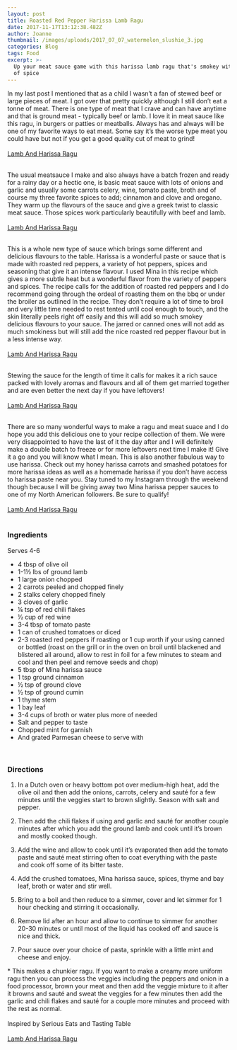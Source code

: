 ```yaml
---
layout: post
title: Roasted Red Pepper Harissa Lamb Ragu
date: 2017-11-17T13:12:38.482Z
author: Joanne
thumbnail: /images/uploads/2017_07_07_watermelon_slushie_3.jpg
categories: Blog
tags: Food
excerpt: >-
  Up your meat sauce game with this harissa lamb ragu that's smokey with a hint
  of spice
---
```

In my last post I mentioned that as a child I wasn’t a fan of stewed beef or large pieces of meat. I got over that pretty quickly although I still don’t eat a tonne of meat. There is one type of meat that I crave and can have anytime and that is ground meat - typically beef or lamb. I love it in meat sauce like this ragu, in burgers or patties or meatballs. Always has and always will be one of my favorite ways to eat meat. Some say it’s the worse type meat you could have but not if you get a good quality cut of meat to grind! 
<br>
<br>
[Lamb And Harissa Ragu]()
<br>
<br>

The usual meatsauce I make and also always have a batch frozen and ready for a rainy day or a hectic one, is basic meat sauce with lots of onions and garlic and usually some carrots celery, wine, tomato paste, broth and of course my three favorite spices to add; cinnamon and clove and oregano. They warm up the flavours of the sauce and give a greek twist to classic meat sauce. Those spices work particularly beautifully with beef and lamb. 
<br>
<br>
[Lamb And Harissa Ragu]()
<br>
<br>

This is a whole new type of sauce which brings some different and delicious flavours to the table.  Harissa is a wonderful paste or sauce that is made with roasted red peppers, a variety of hot peppers, spices and seasoning that give it an intense flavour. I used Mina in this recipe which gives a more subtle heat but a wonderful flavor from the variety of peppers and spices. The recipe calls for the addition of roasted red peppers and I do recommend going through the ordeal of roasting them on the bbq or under the broiler as outlined In the recipe. They don’t require a lot of time to broil and very little time needed to rest tented until cool enough to touch, and the skin literally peels right off easily and this will add so much smokey delicious flavours to your sauce. The jarred or canned ones will not add as much smokiness but will still add the nice roasted red pepper flavour but in a less intense way.
<br>
<br>
[Lamb And Harissa Ragu]()
<br>
<br>

Stewing the sauce for the length of time it calls for makes it a rich sauce packed with lovely aromas and flavours and all of them get married together and are even better the next day if you have leftovers!
<br>
<br>
[Lamb And Harissa Ragu]()
<br>
<br>

There are so many wonderful ways to make a ragu and meat suace and I do hope you add this delicious one to your recipe collection of them. We were very disappointed to have the last of it the day after and I will definitely make a double batch to freeze or for more leftovers next time I make it! Give it a go and you will know what I mean. This is also another fabulous way to use harissa. Check out my honey harissa carrots and smashed potatoes for more harissa ideas as well as a homemade harissa if you don’t have access to harissa paste near you. Stay tuned to my Instagram through the weekend though because I will be giving away two Mina harissa pepper sauces to one of my North American followers. Be sure to qualify!
<br>
<br>
[Lamb And Harissa Ragu]()
<br>
<br> 

### Ingredients
Serves 4-6
<br>

* 4 tbsp of olive oil 
* 1-1&frac12; lbs of ground lamb
* 1 large onion chopped 
* 2 carrots peeled and chopped finely 
* 2 stalks celery chopped finely 
* 3 cloves of garlic 
* &frac14; tsp of red chili flakes 
* &frac12; cup of red wine 
* 3-4 tbsp of tomato paste
* 1 can of crushed tomatoes or diced 
* 2-3 roasted red peppers if roasting or 1 cup worth if your using canned or bottled (roast on the grill or in the oven on broil until blackened and blistered all around, allow to rest in foil for a few minutes to steam and cool and then peel and remove seeds and chop) 
* 5 tbsp of Mina harissa sauce 
* 1 tsp ground cinnamon
* &frac12; tsp of ground clove 
* &frac12; tsp of ground cumin 
* 1 thyme stem
* 1 bay leaf 
* 3-4 cups of broth or water plus more of needed 
* Salt and pepper to taste 
* Chopped mint for garnish 
* And grated Parmesan cheese to serve with
<br>

### Directions

1. In a Dutch oven or heavy bottom pot  over medium-high heat, add the olive oil and then add the onions, carrots, celery and sauté for a few minutes until the veggies start to brown slightly.  Season with salt and pepper. 

1. Then add the chili flakes if using and garlic and sauté for another couple minutes after which you add the ground lamb and cook until it’s brown and mostly cooked though. 

1. Add the wine and allow to cook until it’s evaporated then add the tomato paste and sauté meat stirring often to coat everything with the paste and cook off some of its bitter taste.  

1. Add the crushed tomatoes, Mina harissa sauce, spices, thyme and bay leaf, broth or water and stir well.  

1. Bring to a boil and then reduce to a simmer, cover and let simmer for 1 hour checking and stirring it occasionally. 

1. Remove lid after an hour and allow to continue to simmer for another 20-30 minutes or until most of the liquid has cooked off and sauce is nice and thick. 

1. Pour sauce over your choice of pasta, sprinkle with a little mint and cheese and enjoy. 

\* This makes a chunkier ragu. If you want to make a creamy more uniform ragu then you can process the veggies including the peppers and onion in a food processor, brown your meat and then add the veggie mixture to it after it browns and sauté and sweat the veggies for a few minutes then add the garlic and chili flakes and sauté for a couple more minutes and proceed with the rest as normal.
<br>
<br>
Inspired by Serious Eats and Tasting  Table
<br>
<br>
[Lamb And Harissa Ragu]()

